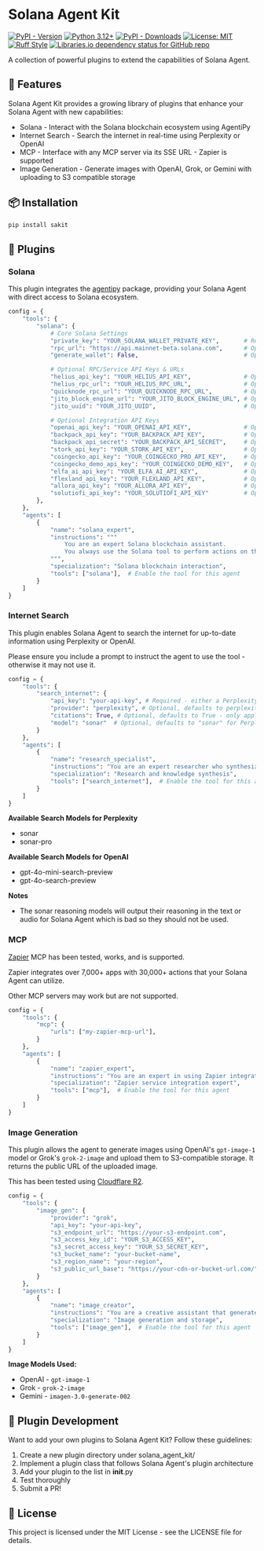 # Solana Agent Kit

[![PyPI - Version](https://img.shields.io/pypi/v/sakit)](https://pypi.org/project/sakit)
[![Python 3.12+](https://img.shields.io/badge/python-3.12+-blue.svg)](https://www.python.org/downloads/)
[![PyPI - Downloads](https://img.shields.io/pypi/dm/sakit)](https://pypi.org/project/sakit/)
[![License: MIT](https://img.shields.io/badge/License-MIT-green.svg)](https://opensource.org/licenses/MIT)
[![Ruff Style](https://img.shields.io/badge/style-ruff-41B5BE)](https://github.com/astral-sh/ruff)
[![Libraries.io dependency status for GitHub repo](https://img.shields.io/librariesio/github/truemagic-coder/solana-agent-kit)](https://libraries.io/pypi/sakit)

A collection of powerful plugins to extend the capabilities of Solana Agent.

## 🚀 Features
Solana Agent Kit provides a growing library of plugins that enhance your Solana Agent with new capabilities:

* Solana - Interact with the Solana blockchain ecosystem using AgentiPy
* Internet Search - Search the internet in real-time using Perplexity or OpenAI
* MCP - Interface with any MCP server via its SSE URL - Zapier is supported
* Image Generation - Generate images with OpenAI, Grok, or Gemini with uploading to S3 compatible storage

## 📦 Installation

```bash
pip install sakit
```

## 🔌 Plugins

### Solana
This plugin integrates the [agentipy](https://github.com/niceberginc/agentipy) package, providing your Solana Agent with direct access to Solana ecosystem.

```python
config = {
    "tools": {
        "solana": {
            # Core Solana Settings
            "private_key": "YOUR_SOLANA_WALLET_PRIVATE_KEY",       # Required (unless generate_wallet=True): Your wallet's private key (base58 encoded string).
            "rpc_url": "https://api.mainnet-beta.solana.com",      # Optional: Defaults to Solana mainnet RPC.
            "generate_wallet": False,                              # Optional: If True, ignores private_key and generates a new wallet. Defaults to False.

            # Optional RPC/Service API Keys & URLs
            "helius_api_key": "YOUR_HELIUS_API_KEY",               # Optional: Helius API key for enhanced data/RPC.
            "helius_rpc_url": "YOUR_HELIUS_RPC_URL",               # Optional: Specific Helius RPC URL.
            "quicknode_rpc_url": "YOUR_QUICKNODE_RPC_URL",         # Optional: QuickNode RPC URL.
            "jito_block_engine_url": "YOUR_JITO_BLOCK_ENGINE_URL", # Optional: Jito block engine URL for bundles.
            "jito_uuid": "YOUR_JITO_UUID",                         # Optional: Jito authentication UUID.

            # Optional Integration API Keys
            "openai_api_key": "YOUR_OPENAI_API_KEY",               # Optional: OpenAI API key (if needed by specific agentipy features).
            "backpack_api_key": "YOUR_BACKPACK_API_KEY",           # Optional: Backpack Exchange API key.
            "backpack_api_secret": "YOUR_BACKPACK_API_SECRET",     # Optional: Backpack Exchange API secret.
            "stork_api_key": "YOUR_STORK_API_KEY",                 # Optional: Stork oracle API key.
            "coingecko_api_key": "YOUR_COINGECKO_PRO_API_KEY",     # Optional: CoinGecko Pro API key.
            "coingecko_demo_api_key": "YOUR_COINGECKO_DEMO_KEY",   # Optional: CoinGecko Demo API key.
            "elfa_ai_api_key": "YOUR_ELFA_AI_API_KEY",             # Optional: Elfa AI API key.
            "flexland_api_key": "YOUR_FLEXLAND_API_KEY",           # Optional: Flexlend API key.
            "allora_api_key": "YOUR_ALLORA_API_KEY",               # Optional: Allora Network API key.
            "solutiofi_api_key": "YOUR_SOLUTIOFI_API_KEY"          # Optional: Solutio Finance API key.
        },
    },
    "agents": [
        {
            "name": "solana_expert",
            "instructions": """
                You are an expert Solana blockchain assistant. 
                You always use the Solana tool to perform actions on the Solana blockchain.
            """,
            "specialization": "Solana blockchain interaction",
            "tools": ["solana"],  # Enable the tool for this agent
        }
    ]
}
```

### Internet Search
This plugin enables Solana Agent to search the internet for up-to-date information using Perplexity or OpenAI.

Please ensure you include a prompt to instruct the agent to use the tool - otherwise it may not use it.

```python
config = {    
    "tools": {
        "search_internet": {
            "api_key": "your-api-key", # Required - either a Perplexity or OpenAI API key
            "provider": "perplexity", # Optional, defaults to perplexity - can also be openai (lowercase)
            "citations": True, # Optional, defaults to True - only applies for Perplexity
            "model": "sonar"  # Optional, defaults to "sonar" for Perplexity and "gpt-4o-mini-search-preview" for OpenAI
        }
    },
    "agents": [
        {
            "name": "research_specialist",
            "instructions": "You are an expert researcher who synthesizes complex information clearly. You use your search_internet tool to get the latest information.",
            "specialization": "Research and knowledge synthesis",
            "tools": ["search_internet"],  # Enable the tool for this agent
        }
    ]
}
```

**Available Search Models for Perplexity**
* sonar
* sonar-pro

**Available Search Models for OpenAI**
* gpt-4o-mini-search-preview
* gpt-4o-search-preview

**Notes**
* The sonar reasoning models will output their reasoning in the text or audio for Solana Agent which is bad so they should not be used.


### MCP

[Zapier](https://zapier.com/mcp) MCP has been tested, works, and is supported.

Zapier integrates over 7,000+ apps with 30,000+ actions that your Solana Agent can utilize.

Other MCP servers may work but are not supported.

```python
config = {
    "tools": {
        "mcp": {
            "urls": ["my-zapier-mcp-url"],
        }
    },
    "agents": [
        {
            "name": "zapier_expert",
            "instructions": "You are an expert in using Zapier integrations using MCP. You always use the mcp tool to perform Zapier AI like actions.",
            "specialization": "Zapier service integration expert",
            "tools": ["mcp"],  # Enable the tool for this agent
        }
    ]
}
```

### Image Generation

This plugin allows the agent to generate images using OpenAI's `gpt-image-1` model or Grok's `grok-2-image` and upload them to S3-compatible storage. It returns the public URL of the uploaded image.

This has been tested using [Cloudflare R2](https://developers.cloudflare.com/r2/).

```python
config = {
    "tools": {
        "image_gen": {
            "provider": "grok",                                          # Required: either "openai", "grok", or "gemini"
            "api_key": "your-api-key",                                   # Required: your OpenAI or Grok or Gemini API key
            "s3_endpoint_url": "https://your-s3-endpoint.com",           # Required: e.g., https://nyc3.digitaloceanspaces.com
            "s3_access_key_id": "YOUR_S3_ACCESS_KEY",                    # Required: Your S3 access key ID
            "s3_secret_access_key": "YOUR_S3_SECRET_KEY",                # Required: Your S3 secret access key
            "s3_bucket_name": "your-bucket-name",                        # Required: The name of your S3 bucket
            "s3_region_name": "your-region",                             # Optional: e.g., "nyc3", needed by some providers
            "s3_public_url_base": "https://your-cdn-or-bucket-url.com/", # Optional: Custom base URL for public links (include trailing slash). If omitted, a standard URL is constructed.
        }
    },
    "agents": [
        {
            "name": "image_creator",
            "instructions": "You are a creative assistant that generates images based on user descriptions. Use the image_gen tool to create and store the image.",
            "specialization": "Image generation and storage",
            "tools": ["image_gen"],  # Enable the tool for this agent
        }
    ]
}
```

**Image Models Used:**

* OpenAI - `gpt-image-1`
* Grok - `grok-2-image`
* Gemini - `imagen-3.0-generate-002`


## 🧩 Plugin Development
Want to add your own plugins to Solana Agent Kit? Follow these guidelines:

1. Create a new plugin directory under solana_agent_kit/
2. Implement a plugin class that follows Solana Agent's plugin architecture
3. Add your plugin to the list in __init__.py
4. Test thoroughly
5. Submit a PR!

## 📄 License
This project is licensed under the MIT License - see the LICENSE file for details.
